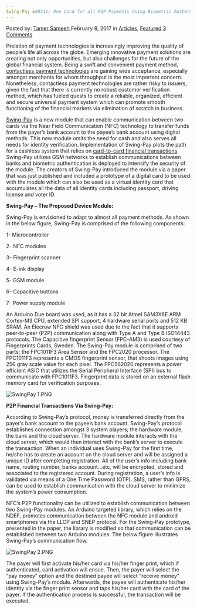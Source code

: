 ```yaml
---
Swing-Pay &#8211; One Card for all P2P Payments Using Biometric Authentication
---
```

<article class="post-listing post-18035 post type-post status-publish format-standard has-post-thumbnail hentry category-articles category-deepdot-news tag-authentication tag-biometric tag-card tag-p2p tag-payments tag-swingpay">
    <div class="post-inner">
    <p class="post-meta">
    <span>Posted by: <a href="https://www.deepdotweb.com/author/tamersameeh/" title="">Tamer Sameeh </a></span>
    <span>February 8, 2017</span>
    <span>in <a href="https://www.deepdotweb.com/category/articles/" rel="category tag">Articles</a>, <a href="https://www.deepdotweb.com/category/deepdot-news/" rel="category tag">Featured</a></span>
    <span><a href="https://www.deepdotweb.com/2017/02/08/swing-pay-one-card-p2p-payments-using-biometric-authentication/#comments">3 Comments</a></span>
    </p>
    <div class="clear"></div>
    <div class="entry">
    <p>Prelation of payment technologies is increasingly improving the quality of people&#8217;s life all across the globe. Emerging innovative payment solutions are creating not only opportunities, but also challenges for the future of the global financial system. Being a swift and convenient payment method, <a href="https://www.deepdotweb.com/2016/05/10/mass-acceptance-bitcoin-make-cryptocurrencies-credit-cards-familiar/">contactless payment technologies</a> are gaining wide acceptance, especially amongst merchants for whom throughput is the most important concern. Nonetheless, contactless payment technologies are rather risky to issuers, given the fact that there is currently no robust customer verification method, which has fueled quests to create a reliable, organized, efficient and secure universal payment system which can promote smooth functioning of the financial markets via elimination of scratch in business.</p>
    <p><a href="https://www.researchgate.net/profile/Saraju_Mohanty/publication/312435242_Swing-Pay_One_Card_Meets_All_User_Payment_and_Identity_Needs_A_Digital_Card_Module_using_NFC_and_Biometric_Authentication_for_Peer-to-Peer_Payment/links/587ede5908ae9275d4eb9685.pdf">Swing-Pay</a> is a new module that can enable communication between two cards via the Near Field Communication (NFC) technology to transfer funds from the payer&#8217;s bank account to the payee&#8217;s bank account using digital methods. This new module omits the need for cash and also serves all needs for identity verification. Implementation of Swing-Pay plots the path for a cashless system that relies on <a href="https://www.deepdotweb.com/2015/08/17/cybercrime-the-study-of-carding/">card-to-card financial transactions</a>. Swing-Pay utilizes GSM networks to establish communications between banks and biometric authentication is deployed to intensify the security of the module. The creators of Swing-Pay introduced the module via a paper that was just published and included a prototype of a digital card to be used with the module which can also be used as a virtual identity card that accumulates all the data of all identity cards including passport, driving license and voter ID.</p>
    <p><strong>Swing-Pay &#8211; The Proposed Device Module:</strong></p>
    <p>Swing-Pay is envisioned to adapt to almost all payment methods. As shown in the below figure, Swing-Pay is comprised of the following components:</p>
    <p>1- Microcontroller</p>
    <p>2- NFC modules</p>
    <p>3- Fingerprint scanner</p>
    <p>4- E-ink display</p>
    <p>5- GSM module</p>
    <p>6- Capacitive buttons</p>
    <p>7- Power supply module</p>
    <p>An Arduino Due board was used, as it has a 32 bit Atmel SAM3X8E ARM Cortex-M3 CPU, extended SPI support, 4 hardware serial ports and 512 KB SRAM. An Elecrow NFC shield was used due to the fact that it supports peer-to-peer (P2P) communication along with Type A and Type B ISO14443 protocols. The Capacitive fingerprint Sensor (FPC-AM3) is used courtesy of Fingerprints Cards, Sweden. The Swing-Pay module is comprised of two parts; the FPC1011F3 Area Sensor and the FPC2020 processor. The FPC1011F3 represents a CMOS fingerprint sensor, that shoots images using 256 gray scale value for each pixel. The FPC562020 represents a power efficient ASIC that utilizes the Serial Peripheral Interface (SPI) bus to communicate with FPC1011F3. Fingerprint data is stored on an external flash memory card for verification purposes.</p>
    <p><img class="wp-image-18040 aligncenter" src="https://www.deepdotweb.com/wp-content/uploads/2017/02/swingpay-1-png.png" alt="SwingPay 1.PNG" srcset="https://www.deepdotweb.com/wp-content/uploads/2017/02/swingpay-1-png.png 537w, https://www.deepdotweb.com/wp-content/uploads/2017/02/swingpay-1-png-300x158.png 300w" sizes="(max-width: 537px) 100vw, 537px"/></p>
    <p><strong>P2P Financial Transactions Via Swing-Pay:</strong></p>
    <p>According to Swing-Pay&#8217;s protocol, money is transferred directly from the payer&#8217;s bank account to the payee&#8217;s bank account. Swing-Pay&#8217;s protocol establishes connection amongst 3 system players; the hardware module, the bank and the cloud server. The hardware module interacts with the cloud server, which would then interact with the bank&#8217;s server to execute the transaction. When an individual uses Swing-Pay for the first time, he/she has to create an account on the cloud server and will be assigned a unique ID after completing registration. All of the user&#8217;s info including bank name, routing number, banks account&#8230;etc, will be encrypted, stored and associated to the registered account. During registration, a user&#8217;s info is validated via means of a One Time Password (OTP). SMS, rather than GPRS, can be used to establish communication with the cloud server to minimize the system&#8217;s power consumption.</p>
    <p>NFC&#8217;s P2P functionality can be utilized to establish communication between two Swing-Pay modules. An Arduino targeted library, which relies on the NDEF, promotes communication between the NFC module and android smartphones via the LLCP and SNEP protocol. For the Swing-Pay prototype, presented in the paper, the library is modified so that communication can be established between two Arduino modules. The below figure illustrates Swing-Pay&#8217;s communication flow.</p>
    <p><img class="wp-image-18041 aligncenter" src="https://www.deepdotweb.com/wp-content/uploads/2017/02/swingpay-2-png.png" alt="SwingPay 2.PNG" srcset="https://www.deepdotweb.com/wp-content/uploads/2017/02/swingpay-2-png.png 556w, https://www.deepdotweb.com/wp-content/uploads/2017/02/swingpay-2-png-300x242.png 300w" sizes="(max-width: 556px) 100vw, 556px"/></p>
    <p>The payer will first activate his/her card via his/her finger print, which if authenticated, card activation will ensue. Then, the payer will select the &#8220;pay money&#8221; option and the destined payee will select &#8220;receive money&#8221; using Swing-Pay&#8217;s module. Afterwards, the payee will authenticate his/her identity via the finger print sensor and taps his/her card with the card of the payer. If the authentication process is successful, the transaction will be executed.</p>
    </div>
    <span style="display:none"><a href="https://www.deepdotweb.com/tag/authentication/" rel="tag">authentication</a> <a href="https://www.deepdotweb.com/tag/biometric/" rel="tag">biometric</a> <a href="https://www.deepdotweb.com/tag/card/" rel="tag">card</a> <a href="https://www.deepdotweb.com/tag/p2p/" rel="tag">p2p</a> <a href="https://www.deepdotweb.com/tag/payments/" rel="tag">payments</a> <a href="https://www.deepdotweb.com/tag/swingpay/" rel="tag">swingpay</a></span> <span style="display:none" class="updated">2017-02-08</span>
    <div style="display:none" class="vcard author" itemprop="author" itemscope itemtype="http://schema.org/Person"><strong class="fn" itemprop="name"><a href="https://www.deepdotweb.com/author/tamersameeh/" title="Posts by Tamer Sameeh" rel="author">Tamer Sameeh</a></strong></div>
    </div>
</article>

